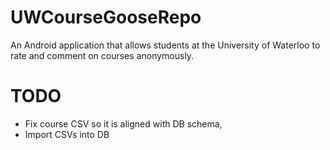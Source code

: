 UWCourseGooseRepo
=================

An Android application that allows students at the University of Waterloo to rate and comment on courses anonymously. 



TODO
====

* Fix course CSV so it is aligned with DB schema,
* Import CSVs into DB
